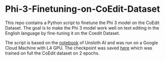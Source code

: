 # Phi-3-Finetuning-on-CoEdit-Dataset

This repo contains a Python script to finetune the Phi 3 model on the CoEdit Dataset. The goal is to make the Phi 3 model work well on text editing in the English language by fine-tuning it on the Coedit Dataset.

The script is based on the [notebook](https://colab.research.google.com/drive/1NvkBmkHfucGO3Ve9s1NKZvMNlw5p83ym?usp=sharing) of Unsloth AI and was run on a Google Cloud Machine with L4 GPU. The checkpoint was saved [here](https://huggingface.co/letheviet/coedit-Phi-3-mini-4k-instruct-fulltrain) which was trained on full the CoEdit dataset on 2 epochs.